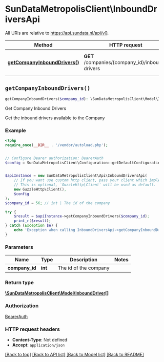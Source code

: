 # SunDataMetropolisClient\InboundDriversApi

All URIs are relative to https://api.sundata.nl/api/v0.

Method | HTTP request | Description
------------- | ------------- | -------------
[**getCompanyInboundDrivers()**](InboundDriversApi.md#getCompanyInboundDrivers) | **GET** /companies/{company_id}/inbound-drivers | Get Company Inbound Drivers


## `getCompanyInboundDrivers()`

```php
getCompanyInboundDrivers($company_id): \SunDataMetropolisClient\Model\InboundDriver[]
```

Get Company Inbound Drivers

Get the inbound drivers available to the Company

### Example

```php
<?php
require_once(__DIR__ . '/vendor/autoload.php');


// Configure Bearer authorization: BearerAuth
$config = SunDataMetropolisClient\Configuration::getDefaultConfiguration()->setAccessToken('YOUR_ACCESS_TOKEN');


$apiInstance = new SunDataMetropolisClient\Api\InboundDriversApi(
    // If you want use custom http client, pass your client which implements `GuzzleHttp\ClientInterface`.
    // This is optional, `GuzzleHttp\Client` will be used as default.
    new GuzzleHttp\Client(),
    $config
);
$company_id = 56; // int | The id of the company

try {
    $result = $apiInstance->getCompanyInboundDrivers($company_id);
    print_r($result);
} catch (Exception $e) {
    echo 'Exception when calling InboundDriversApi->getCompanyInboundDrivers: ', $e->getMessage(), PHP_EOL;
}
```

### Parameters

Name | Type | Description  | Notes
------------- | ------------- | ------------- | -------------
 **company_id** | **int**| The id of the company |

### Return type

[**\SunDataMetropolisClient\Model\InboundDriver[]**](../Model/InboundDriver.md)

### Authorization

[BearerAuth](../../README.md#BearerAuth)

### HTTP request headers

- **Content-Type**: Not defined
- **Accept**: `application/json`

[[Back to top]](#) [[Back to API list]](../../README.md#endpoints)
[[Back to Model list]](../../README.md#models)
[[Back to README]](../../README.md)
